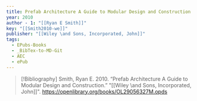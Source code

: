 ```yaml
---
title: Prefab Architecture A Guide to Modular Design and Construction
year: 2010
author - 1: "[[Ryan E Smith]]"
key: "[[Smith2010-we]]"
publisher: "[[Wiley \and Sons, Incorporated, John]]"
tags:
  - EPubs-Books
  - _BibTex-to-MD-Git
  - AEC
  - ePub
---
```


> [!Bibliography]
> Smith, Ryan E. 2010. “Prefab Architecture A Guide to Modular Design and Construction.” "[[Wiley \and Sons, Incorporated, John]]". https://openlibrary.org/books/OL29056327M.opds